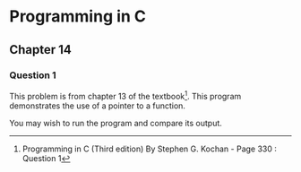 # Programming in C
## Chapter 14
### Question 1

This problem is from chapter 13 of the textbook[^1]. This program demonstrates the use of a pointer to a function.

You may wish to run the program and compare its output.


[^1]: Programming in C (Third edition) By Stephen G. Kochan - Page 330 : Question 1